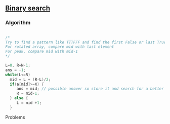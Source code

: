 ## [Binary search](https://www.youtube.com/watch?v=GU7DpgHINWQ&ab_channel=Errichto)

### Algorithm
 
 ```java
 
 /*
 Try to find a pattern like TTTFFF and find the first False or last True.
 For rotated array, compare mid with last element
 For peak, compare mid with mid-1
 */
 
 L=0, R=N-1;
 ans = -1;
 while(L<=R)
   mid = L + (R-L)/2;
   if(a[mid]>=X) {
      ans = mid; // possible answer so store it and search for a better ans
      R = mid-1;
   } else {
      L = mid +1;   
   }
 ```
Problems


